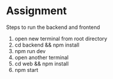 # Assignment

Steps to run the backend and frontend
1. open new terminal from root directory
2. cd backend && npm install
3. npm run dev
4. open another terminal
5. cd web && npm install
6. npm start

